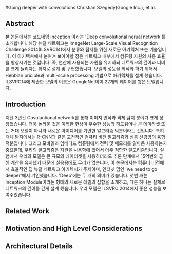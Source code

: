 #Going deeper with convolutions
Christian Szegedy(Google Inc.), et al.

## Abstract
본 논문에서는 코드네임 Inception 이라는 'Deep convolutional nerual network'를 소개합니다. 해당 뉴럴 네트워크는 ImageNet Large-Scale Visual Recognition Challenge 2014(ILSVRC14)에서
분류와 탐지를 위한 새로운 아키텍처 또는 기술입니다. 이 아키텍쳐에서 눈여겨 보아야할 점은 네트워크 내부에서 컴퓨팅 자원의 사용 효율을 향상시키는 것입니다. 즉, 연산에 사용되는 자원을 유지하되
네트워크의 깊이과 너비를 크게 늘리자는 취지로 설계 및 구현했습니다. 모델의 성능을 최적화 하기 위해서 Hebbian priciple과 multi-scale processing 기법으로 아키텍처를 설계 했습니다.
ILSVRC14에 제출한 모델의 이름은 GoogleNet이며 22개의 레이어를 쌓은 모델입니다.


## Introduction
지난 3년간 Covoluntional network를 통해 이미지 인식과 객체 탐지 분야가 크게 성장했습니다. 더욱 놀라운 것은 이러한 현상이 우수한 성능의 하드웨어나 큰 데이타셋 또는 거대 모델이 아니라 새로운 아이디어를 기반한 알고리즘 덕분이라는 것입니다. 특히 객체 탐지에서는 R-CNN과 같은 고전적인 컴퓨티 비전 알고리즘과 심층 신경망의 융합 덕분입니다. 그리고 모바일과 임베디드 컴퓨팅에서 전력 및 메모리를 얼마큼 사용하는지 중요한데, 우리의 알고리즘은 자원을 사용함에 있어서 아주 적합한 알고리즘입니다. 실험에서 우리의 모델은 큰 규모의 데이터셋을 사용하더라도 추론 단계에서 15억번의 곱셈 계산을 유지했기 때문에 실응용에도 무리가 없습니다.
이 논문에서는 컴퓨터 비전에서 효율적인 딥 뉴럴 네트워크 아키텍처가 주제이며, 인터넷 밈인 'we need to go deeper'에서 기인했습니다. 'Deep'에는 두 개의 의미가 있습니다. 첫번 째는 Inception Module이라는 형태의 새로운 레벨의 집합을 소개하고, 다른 하나는 실제로 네트워크의 깊이를 깊게 설계 했습니다. 우리 모델은 ILSVRC 2014에서 좋은 성능을 보여주었습니다.

## Related Work

## Motivation and High Level Considerations

## Architectural Details
